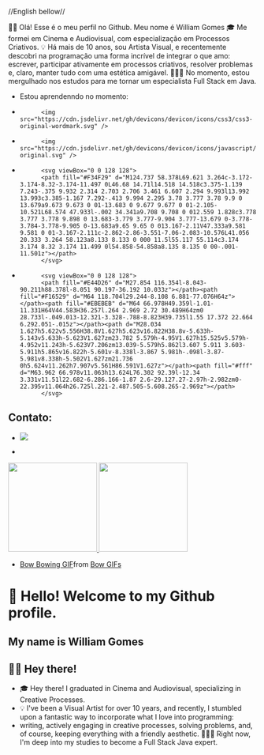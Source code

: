 //English bellow//

👋🏾 Olá! Esse é o meu perfil no Github. 
 Meu nome é William Gomes
🎓 Me formei em Cinema e Audiovisual, com especialização em Processos Criativos. 
💡 Há mais de 10 anos, sou Artista Visual, e recentemente descobri na programação uma forma incrível de integrar o que amo: 
escrever, participar ativamente em processos criativos, resolver problemas e, claro, manter tudo com uma estética amigável. 
👨🏾‍💻 No momento, estou mergulhado nos estudos para me tornar um especialista Full Stack em Java.

- Estou aprendenndo no momento:
- 
            <img src="https://cdn.jsdelivr.net/gh/devicons/devicon/icons/css3/css3-original-wordmark.svg" />
- 
            <img src="https://cdn.jsdelivr.net/gh/devicons/devicon/icons/javascript/javascript-original.svg" />
-
            <svg viewBox="0 0 128 128">
            <path fill="#F34F29" d="M124.737 58.378L69.621 3.264c-3.172-3.174-8.32-3.174-11.497 0L46.68 14.71l14.518 14.518c3.375-1.139 7.243-.375 9.932 2.314 2.703 2.706 3.461 6.607 2.294 9.993l13.992 13.993c3.385-1.167 7.292-.413 9.994 2.295 3.78 3.777 3.78 9.9 0 13.679a9.673 9.673 0 01-13.683 0 9.677 9.677 0 01-2.105-10.521L68.574 47.933l-.002 34.341a9.708 9.708 0 012.559 1.828c3.778 3.777 3.778 9.898 0 13.683-3.779 3.777-9.904 3.777-13.679 0-3.778-3.784-3.778-9.905 0-13.683a9.65 9.65 0 013.167-2.11V47.333a9.581 9.581 0 01-3.167-2.111c-2.862-2.86-3.551-7.06-2.083-10.576L41.056 20.333 3.264 58.123a8.133 8.133 0 000 11.5l55.117 55.114c3.174 3.174 8.32 3.174 11.499 0l54.858-54.858a8.135 8.135 0 00-.001-11.501z"></path>
            </svg>
- 
            <svg viewBox="0 0 128 128">
            <path fill="#E44D26" d="M27.854 116.354l-8.043-90.211h88.378l-8.051 90.197-36.192 10.033z"></path><path fill="#F16529" d="M64 118.704l29.244-8.108 6.881-77.076H64z"></path><path fill="#EBEBEB" d="M64 66.978H49.359l-1.01-11.331H64V44.583H36.257l.264 2.969 2.72 30.489H64zm0 28.733l-.049.013-12.321-3.328-.788-8.823H39.735l1.55 17.372 22.664 6.292.051-.015z"></path><path d="M28.034 1.627h5.622v5.556H38.8V1.627h5.623v16.822H38.8v-5.633h-5.143v5.633h-5.623V1.627zm23.782 5.579h-4.95V1.627h15.525v5.579h-4.952v11.243h-5.623V7.206zm13.039-5.579h5.862l3.607 5.911 3.603-5.911h5.865v16.822h-5.601v-8.338l-3.867 5.981h-.098l-3.87-5.981v8.338h-5.502V1.627zm21.736 0h5.624v11.262h7.907v5.561H86.591V1.627z"></path><path fill="#fff" d="M63.962 66.978v11.063h13.624L76.302 92.39l-12.34 3.331v11.51l22.682-6.286.166-1.87 2.6-29.127.27-2.97h-2.982zm0-22.395v11.064h26.725l.221-2.487.505-5.608.265-2.969z"></path>
            </svg>
## Contato:

- <a href = "mailto:contato@william-gomes"><img loading="lazy" src="https://img.shields.io/badge/Gmail-D14836?style=for-the-badge&logo=gmail&logoColor=white" target="_blank"></a>

- <div>
<a href="https://github.com/William-Gomes-Dev">
<img loading="lazy" height="180em" src="https://github-readme-stats.vercel.app/api/top-langs/?username=seu-usuário-aqui&layout=compact&langs_count=7&theme=dracula"/>
<img loading="lazy" height="180em" src="https://github-readme-stats.vercel.app/api?username=seu-usuário-aqui&show_icons=true&theme=dracula&include_all_commits=true&count_private=true"/>
</div>

- <div class="tenor-gif-embed" data-postid="1242852755589233352" data-share-method="host" data-aspect-ratio="1.78571" data-width="100%"><a href="https://tenor.com/view/bow-bowing-michael-scott-steve-carell-the-office-gif-1242852755589233352">Bow Bowing GIF</a>from <a href="https://tenor.com/search/bow-gifs">Bow GIFs</a></div> <script type="text/javascript" async src="https://tenor.com/embed.js"></script>
# 👋 Hello! Welcome to my Github profile.
## My name is William Gomes

## 👋🏾 Hey there!
- 🎓 Hey there! I graduated in Cinema and Audiovisual, specializing in Creative Processes. 
- 💡 I've been a Visual Artist for over 10 years, and recently, I stumbled upon a fantastic way to incorporate what I love into programming:
- writing, actively engaging in creative processes, solving problems, and, of course, keeping everything with a friendly aesthetic.
  👨🏾‍💻 Right now, I'm deep into my studies to become a Full Stack Java expert.
